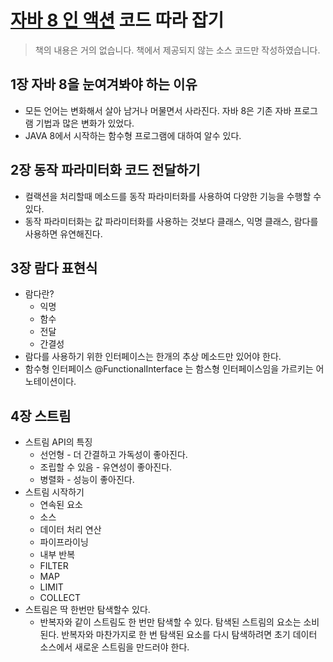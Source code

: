 # [자바 8 인 액션](http://www.yes24.com/Product/Goods/17252419) 코드 따라 잡기

> 책의 내용은 거의 없습니다. 책에서 제공되지 않는 소스 코드만 작성하였습니다.


## 1장 자바 8을 눈여겨봐야 하는 이유

- 모든 언어는 변화해서 살아 남거나 머물면서 사라진다. 자바 8은 기존 자바 프로그램 기법과 많은 변화가 있었다.
- JAVA 8에서 시작하는 함수형 프로그램에 대하여 알수 있다.

## 2장 동작 파라미터화 코드 전달하기

- 컬랙션을 처리할때 메소드를 동작 파라미터화를 사용하여 다양한 기능을 수행할 수 있다.
- 동작 파라미터화는 값 파라미터화를 사용하는 것보다 클래스, 익명 클래스, 람다를 사용하면 유연해진다.

## 3장 람다 표현식
- 람다란?
    + 익명
    + 함수
    + 전달
    + 간결성
- 람다를 사용하기 위한 인터페이스는 한개의 추상 메소드만 있어야 한다.
- 함수형 인터페이스 @FunctionalInterface 는 함스형 인터페이스임을 가르키는 어노테이션이다.

## 4장 스트림
 - 스트림 API의 특징
     + 선언형 - 더 간결하고 가독성이 좋아진다.
     + 조립할 수 있음 - 유연성이 좋아진다.
     + 병렬화 - 성능이 좋아진다.
 - 스트림 시작하기
     + 연속된 요소
     + 소스
     + 데이터 처리 연산
     + 파이프라이닝
     + 내부 반복
     + FILTER
     + MAP
     + LIMIT
     + COLLECT
 - 스트림은 딱 한번만 탐색할수 있다.
   + 반복자와 같이 스트림도 한 번만 탐색할 수 있다. 탐색된 스트림의 요소는 소비된다. 반복자와 마찬가지로 한 번 탐색된 요소를 다시 탐색하려면 초기 데이터 소스에서 새로운 스트림을 만드러야 한다.

